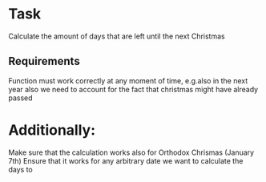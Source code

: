 # Task

Calculate the amount of days that are left until the next Christmas

## Requirements

Function must work correctly at any moment of time, e.g.also in the next year
also we need to account for the fact that christmas might have already passed

# Additionally:

Make sure that the calculation works also for Orthodox Chrismas (January 7th)
Ensure that it works for any arbitrary date we want to calculate the days to
